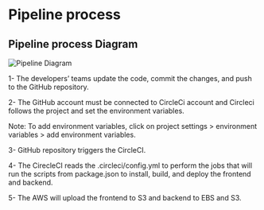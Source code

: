 
# Pipeline process

## Pipeline process Diagram
![Pipeline  Diagram](https://i.ibb.co/0fmW1Cp/Pipeline-process-Diagram.png)


1- The developers’ teams update the code, commit the changes, and push to the GitHub repository.

2-	The GitHub account must be connected to CircleCi account and Circleci follows the project and set the environment variables.

Note: To add environment variables, click on project settings > environment variables > add environment variables.

3-	GitHub repository triggers the CircleCI.

4-	The CirecleCI reads the .circleci/config.yml to perform the jobs that will run the scripts from package.json to install, build, and deploy the frontend and backend.

5-	The AWS will upload the frontend to S3 and backend to EBS and S3. 

